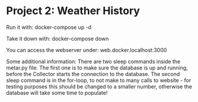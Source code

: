 # Project 2: Weather History

Run it with:
docker-compose up -d

Take it down with:
docker-compose down

You can access the webserver under:
web.docker.localhost:3000


Some additional information: 
There are two sleep commands inside the metar.py file. 
The first one is to make sure the database is up and running, before the Collector starts the connection to the database. 
The second sleep command is in the for-loop, to not make to many calls to website - for testing purposes this should be changed to a smaller number, otherwise the database will take some time to populate!
